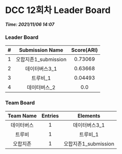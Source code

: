 # DCC 12회차 Leader Board
***Time: 2021/11/06 14:07***

### Leader Board

|#|Submission Name|Score(ARI)|
|:---:|:---:|:---:|
|1|오합지존1_submission|0.73069|
|2|데이터버스3_1|0.63668|
|3|트루비_1|0.04493|
|4|데이터버스_2|0.0|

### Team Board

|Team Name|Entries|Elements|
|:---:|:---:|:---:|
|데이터버스|1|데이터버스3_1|
|트루비|1|트루비_1|
|오합지존|1|오합지존1_submission|
